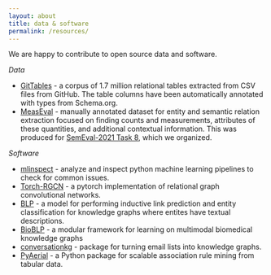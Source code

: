 ```yaml
---
layout: about
title: data & software
permalink: /resources/
---
```


We are happy to contribute to open source data and software. 

_Data_
* [GitTables](https://gittables.github.io) - a corpus of 1.7 million relational tables extracted from CSV files from GitHub. The table columns have been automatically annotated with types from Schema.org.
* [MeasEval](https://github.com/harperco/MeasEval) - manually annotated dataset for entity and semantic relation extraction focused on finding counts and measurements, attributes of these quantities, and additional contextual information. This was produced for [SemEval-2021 Task 8](https://semeval.github.io/SemEval2021/tasks.html), which we organized. 

_Software_
* [mlinspect](https://github.com/stefan-grafberger/mlinspect) - analyze and inspect python machine learning pipelines to check for common issues.
* [Torch-RGCN](https://github.com/thiviyanT/torch-RGCN) - a pytorch implementation of relational graph convolutional networks.
* [BLP](https://github.com/dfdazac/blp) - a model for performing inductive link prediction and entity classification for knowledge graphs where entites have textual descriptions.
* [BioBLP](https://github.com/elsevier-ai-lab/bioblp) -  a modular framework for learning on multimodal biomedical knowledge graphs
* [conversationkg](https://github.com/INDElab/conversationkg) - package for turning email lists into knowledge graphs. 
* [PyAerial](https://github.com/DiTEC-project/pyaerial) - a Python package for scalable association rule mining from tabular data.